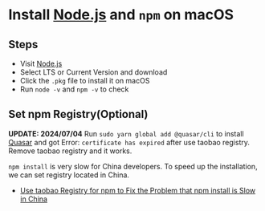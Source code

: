 # Install [Node.js](https://nodejs.org/en/) and `npm` on macOS

## Steps
* Visit [Node.js](https://nodejs.org/en/) 
* Select LTS or Current Version and download 
* Click the `.pkg` file to install it on macOS
* Run `node -v` and `npm -v` to check

## Set npm Registry(Optional)
**UPDATE: 2024/07/04**
Run `sudo yarn global add @quasar/cli` to install [Quasar](https://quasar.dev/) and got Error: `certificate has expired` after use taobao registry.
Remove taobao registry and it works.

`npm install` is very slow for China developers.
To speed up the installation, we can set registry located in China.

* [Use taobao Registry for npm to Fix the Problem that npm install is Slow in China](https://github.com/northbright/Notes/blob/master/front-end-web-dev/npm/use-taobao-registry-for-npm-to-fix-the-problem-that-npm-install-is-slow-in-china.md)
